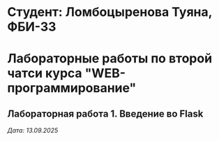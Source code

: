 # Студент: Ломбоцыренова Туяна, ФБИ-33

# Лабораторные работы по второй чатси курса "WEB-программирование"

## Лабораторная работа 1. Введение во Flask

*Дата: 13.09.2025*
